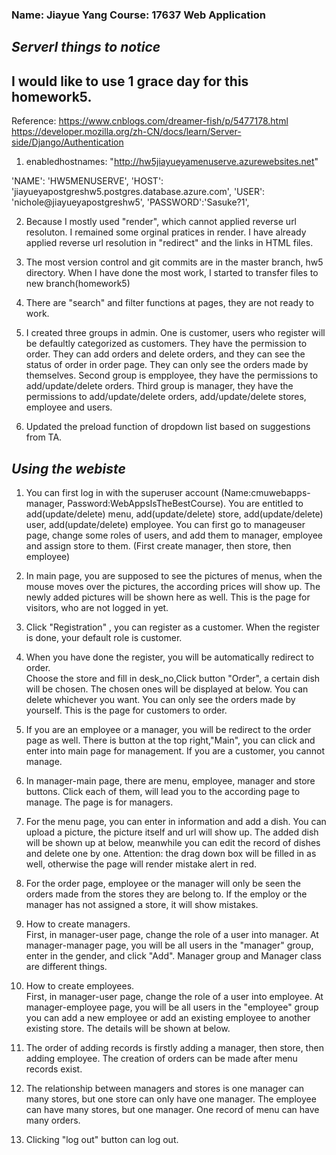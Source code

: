 
### Name: Jiayue Yang   Course: 17637 Web Application

## *Serverl things to notice*

## I would like to use 1 grace day for this homework5.
Reference:
https://www.cnblogs.com/dreamer-fish/p/5477178.html
https://developer.mozilla.org/zh-CN/docs/learn/Server-side/Django/Authentication
1. enabledhostnames:
"http://hw5jiayueyamenuserve.azurewebsites.net"

'NAME': 'HW5MENUSERVE',
'HOST': 'jiayueyapostgreshw5.postgres.database.azure.com',
'USER': 'nichole@jiayueyapostgreshw5',
'PASSWORD':'Sasuke?1',


2. Because I mostly used "render", which cannot applied reverse url resoluton. I remained some orginal pratices in render. I have already applied reverse url resolution in "redirect" and the links in HTML files.

3. The most version control and git commits are in the master branch, hw5 directory. When I have done the most work, I started to transfer files to new branch(homework5)

4. There are "search" and filter functions at pages, they are not ready to work.

5. I created three groups in admin. One is customer, users who register will be defaultly categorized as customers. They have the permission to order. They can add orders and delete orders, and they can see the status of order in order page. They can only see the orders made by themselves. Second group is empployee, they have the permissions to add/update/delete orders. Third group is manager, they have the permissions to add/update/delete orders, add/update/delete stores, employee and users.
 
6. Updated the preload function of dropdown list based on suggestions from TA.



## *Using the webiste*

1. You can first log in with the superuser account (Name:cmuwebapps-manager, Password:WebAppsIsTheBestCourse). You are entitled to add(update/delete) menu, add(update/delete) store, add(update/delete) user, add(update/delete) employee. You can first go to manageuser page, change some roles of users, and add them to manager, employee and assign store to them. (First create manager, then store, then employee)

2. In main page, you are supposed to see the pictures of menus, when the mouse moves over the pictures, the according prices will show up. The newly added pictures will be shown here as well. This is the page for visitors, who are not logged in yet.

3. Click "Registration" , you can register as a customer. When the register is done, your default role is customer.

4. When you have done the register, you will be automatically redirect to order.
<br>Choose the store and fill in desk_no,Click button "Order", a certain dish will be chosen. The chosen ones will be displayed at below. You can delete whichever you want. You can only see the orders made by yourself. This is the page for customers to order.

5. If you are an employee or a manager, you will be redirect to the order page as well. There is button at the top right,"Main", you can click and enter into main page for management. If you are a customer, you cannot manage.

6. In manager-main page, there are menu, employee, manager and store buttons. Click each of them, will lead you to the according page to manage. The page is for managers.

7. For the menu page, you can enter in information and add a dish. You can upload a picture, the picture itself and url will show up. The added dish will be shown up at below, meanwhile you can edit the record of dishes and delete one by one. Attention: the drag down box will be filled in as well, otherwise the page will render mistake alert in red.

8. For the order page, employee or the manager will only be seen the orders made from the stores they are belong to. If the employ or the manager has not assigned a store, it will show mistakes.

8. How to create managers. 
<br>First, in manager-user page, change the role of a user into manager. At manager-manager page, you will be all users in the "manager" group, enter in the gender, and click "Add". 
Manager group and Manager class are different things.

9. How to create employees. 
<br>First, in manager-user page, change the role of a user into employee.
At manager-employee page, you will be all users in the "employee" group you can add a new employee or add an existing employee to another existing store. The details will be shown at below.

10. The order of adding records is firstly adding a manager, then store, then adding employee. The creation of orders can be made after menu records exist.

11. The relationship between managers and stores is one manager can many stores, but one store can only have one manager. The employee can have many stores, but one manager. One record of menu can have many orders.

12. Clicking "log out" button can log out.